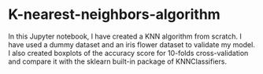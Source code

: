 # K-nearest-neighbors-algorithm

In this Jupyter notebook, I have created a KNN algorithm from scratch. I have used a dummy dataset and an iris flower dataset to validate my model. I also created boxplots of the accuracy score for 10-folds cross-validation and compare it with the sklearn built-in package of KNNClassifiers.
